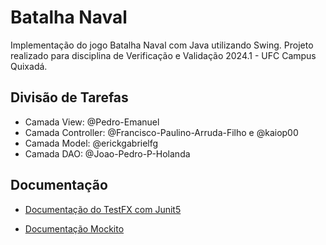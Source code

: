 # Batalha Naval

Implementação do jogo Batalha Naval com Java utilizando Swing. Projeto realizado para disciplina de Verificação e Validação 2024.1 - UFC Campus Quixadá.

## Divisão de Tarefas

- Camada View: @Pedro-Emanuel
- Camada Controller: @Francisco-Paulino-Arruda-Filho e @kaiop00
- Camada Model: @erickgabrielfg
- Camada DAO: @Joao-Pedro-P-Holanda

## Documentação

- [Documentação do TestFX com Junit5](https://testfx.github.io/TestFX/docs/javadoc/testfx-junit5/javadoc/org.testfx.junit5/module-summary.html)

- [Documentação Mockito](https://javadoc.io/doc/org.mockito/mockito-core/latest/org/mockito/Mockito.html)
